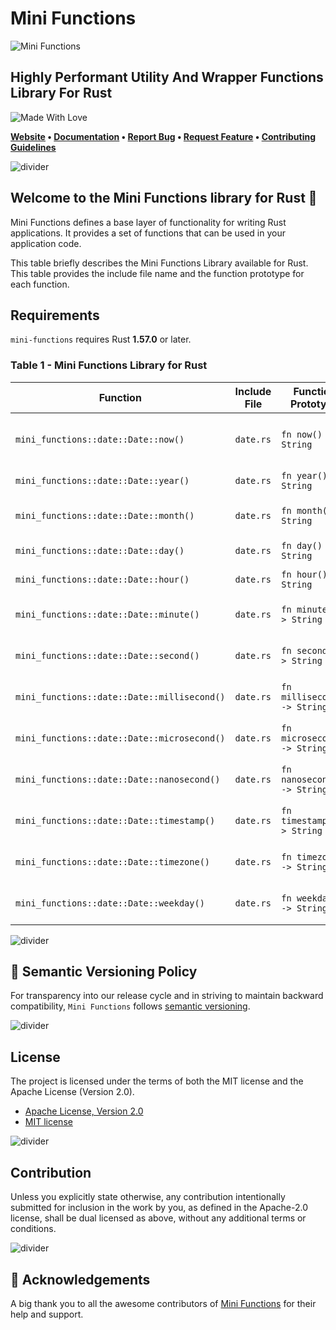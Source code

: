# Mini Functions

![Mini Functions][banner]

## Highly Performant Utility And Wrapper Functions Library For Rust

![Made With Love][SH-MWL]

**[Website][0]
• [Documentation][0]
• [Report Bug][3]
• [Request Feature][3]
• [Contributing Guidelines][4]**

![divider][divider]

## Welcome to the Mini Functions library for Rust 🦀

Mini Functions defines a base layer of functionality for writing Rust
applications. It provides a set of functions that can be used in your
application code.

This table briefly describes the Mini Functions Library available for
Rust. This table provides the include file name and the function
prototype for each function.

## Requirements

`mini-functions` requires Rust **1.57.0** or later.

### Table 1 - Mini Functions Library for Rust

| Function | Include File | Function Prototype | Description |
| -------- | ------------ | ------------------ | ----------- |
| `mini_functions::date::Date::now()` | `date.rs` | `fn now() -> String` | Returns the current date and time in UTC format. |
| `mini_functions::date::Date::year()` | `date.rs` | `fn year() -> String` | Returns the current year. |
| `mini_functions::date::Date::month()` | `date.rs` | `fn month() -> String` | Returns the current month. |
| `mini_functions::date::Date::day()` | `date.rs` | `fn day() -> String` | Returns the current day. |
| `mini_functions::date::Date::hour()` | `date.rs` | `fn hour() -> String` | Returns the current hour. |
| `mini_functions::date::Date::minute()` | `date.rs` | `fn minute() -> String` | Returns the current minute. |
| `mini_functions::date::Date::second()` | `date.rs` | `fn second() -> String` | Returns the current second. |
| `mini_functions::date::Date::millisecond()` | `date.rs` | `fn millisecond() -> String` | Returns the current millisecond. |
| `mini_functions::date::Date::microsecond()` | `date.rs` | `fn microsecond() -> String` | Returns the current microsecond. |
| `mini_functions::date::Date::nanosecond()` | `date.rs` | `fn nanosecond() -> String` | Returns the current nanosecond. |
| `mini_functions::date::Date::timestamp()` | `date.rs` | `fn timestamp() -> String` | Returns the current timestamp. |
| `mini_functions::date::Date::timezone()` | `date.rs` | `fn timezone() -> String` | Returns the current timezone. |
| `mini_functions::date::Date::weekday()` | `date.rs` | `fn weekday() -> String` | Returns the current weekday. |

![divider][divider]

## 🚥 Semantic Versioning Policy

For transparency into our release cycle and in striving to maintain
backward compatibility, `Mini Functions` follows
[semantic versioning][7].

![divider][divider]

## License

The project is licensed under the terms of both the MIT license and the
Apache License (Version 2.0).

- [Apache License, Version 2.0][1]
- [MIT license][2]

![divider][divider]

## Contribution

Unless you explicitly state otherwise, any contribution intentionally
submitted for inclusion in the work by you, as defined in the Apache-2.0
license, shall be dual licensed as above, without any additional terms
or conditions.

![divider][divider]

## 💙 Acknowledgements

A big thank you to all the awesome contributors of [Mini Functions][6]
for their help and support.

[0]: https://minifunctions.com
[1]: http://www.apache.org/licenses/LICENSE-2.0
[2]: http://opensource.org/licenses/MIT
[3]: https://github.com/sebastienrousseau/mini-functions/issues
[4]: https://raw.githubusercontent.com/sebastienrousseau/mini-functions/main/.github/CONTRIBUTING.md
[6]: https://github.com/sebastienrousseau/mini-functions/graphs/contributors
[7]: http://semver.org/

[SH-MWL]: https://raw.githubusercontent.com/sebastienrousseau/vault/main/assets/shields/made-with-love.svg "Made With Love"
[banner]: https://raw.githubusercontent.com/sebastienrousseau/mini-functions/main/.github/assets/mini-functions.svg "Mini Functions"
[divider]: https://raw.githubusercontent.com/sebastienrousseau/vault/main/assets/elements/divider.svg "divider"
